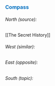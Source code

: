 
  




### <span style="color:#0070c0">Compass</span>
###### North (source):
[[The Secret History]]

###### West (similar):


###### East (opposite):


###### South (topic):

